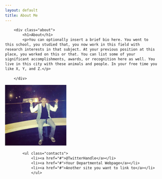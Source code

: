 ```yaml
---
layout: default
title: About Me
---
```





		<div class="about">
			<h1>About</h1>
			<p>You can optionally insert a brief bio here. You went to this school, you studied that, you now work in this field with research interests in that subject. At your previous position at this place, you worked on this or that. You can list some of your significant accomplishments, awards, or recognition here as well. You live in this city with these animals and people. In your free time you like X, Y, and Z.</p>

		</div>

<img src="https://github.com/TonyAlarcon/TonyAlarcon.github.io/raw/master/assets/img/Me.jpeg"
height="200">

			<ul class="contacts">
				<li><a href="#">@TwitterHandle</a></li>
				<li><a href="#">Your Departmental Webpage</a></li>
				<li><a href="#">Another site you want to link to</a></li>
				</ul>
